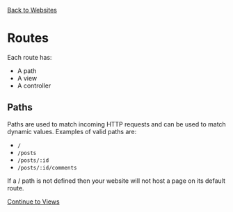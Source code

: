 [Back to Websites](/src/support.documentation/websites)

# Routes

Each route has:

*   A path
*   A view
*   A controller

## Paths

Paths are used to match incoming HTTP requests and can be used to match dynamic values. Examples of valid paths are:

*   `/`
*   `/posts`
*   `/posts/:id`
*   `/posts/:id/comments`

If a / path is not defined then your website will not host a page on its default route.

[Continue to Views](/src/support.documentation/websites/views)